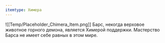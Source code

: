 ```yaml
---
itemtype: Химера
---
```

![[Temp/Placeholder_Chimera_Item.png]]
Барс, некогда верховое животное горного демона, является Химерой поддержки. Мастерство Барса не имеет себе равных в этом мире.
